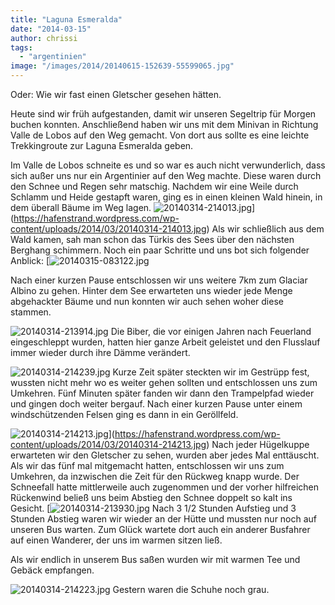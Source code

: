 ```yaml
---
title: "Laguna Esmeralda"
date: "2014-03-15"
author: chrissi
tags: 
  - "argentinien"
image: "/images/2014/20140615-152639-55599065.jpg"
---
```


Oder: Wie wir fast einen Gletscher gesehen hätten.

Heute sind wir früh aufgestanden, damit wir unseren Segeltrip für Morgen buchen konnten. Anschließend haben wir uns mit dem Minivan in Richtung Valle de Lobos auf den Weg gemacht. Von dort aus sollte es eine leichte Trekkingroute zur Laguna Esmeralda geben.

Im Valle de Lobos schneite es und so war es auch nicht verwunderlich, dass sich außer uns nur ein Argentinier auf den Weg machte. Diese waren durch den Schnee und Regen sehr matschig. Nachdem wir eine Weile durch Schlamm und Heide gestapft waren, ging es in einen kleinen Wald hinein, in dem überall Bäume im Weg lagen. ![20140314-214013.jpg](/images/2014/20140314-214013.jpg)](https://hafenstrand.wordpress.com/wp-content/uploads/2014/03/20140314-214013.jpg) Als wir schließlich aus dem Wald kamen, sah man schon das Türkis des Sees über den nächsten Berghang schimmern. Noch ein paar Schritte und uns bot sich folgender Anblick: [![20140315-083122.jpg](/images/2014/20140315-083122.jpg)

Nach einer kurzen Pause entschlossen wir uns weitere 7km zum Glaciar Albino zu gehen. Hinter dem See erwarteten uns wieder jede Menge abgehackter Bäume und nun konnten wir auch sehen woher diese stammen.

![20140314-213914.jpg](/images/2014/20140314-213914.jpg) Die Biber, die vor einigen Jahren nach Feuerland eingeschleppt wurden, hatten hier ganze Arbeit geleistet und den Flusslauf immer wieder durch ihre Dämme verändert.

![20140314-214239.jpg](/images/2014/20140314-214239.jpg) Kurze Zeit später steckten wir im Gestrüpp fest, wussten nicht mehr wo es weiter gehen sollten und entschlossen uns zum Umkehren. Fünf Minuten später fanden wir dann den Trampelpfad wieder und gingen doch weiter bergauf. Nach einer kurzen Pause unter einem windschützenden Felsen ging es dann in ein Geröllfeld.

![20140314-214213.jpg](/images/2014/20140314-214213.jpg)](https://hafenstrand.wordpress.com/wp-content/uploads/2014/03/20140314-214213.jpg) Nach jeder Hügelkuppe erwarteten wir den Gletscher zu sehen, wurden aber jedes Mal enttäuscht. Als wir das fünf mal mitgemacht hatten, entschlossen wir uns zum Umkehren, da inzwischen die Zeit für den Rückweg knapp wurde. Der Schneefall hatte mittlerweile auch zugenommen und der vorher hilfreichen Rückenwind beließ uns beim Abstieg den Schnee doppelt so kalt ins Gesicht. [![20140314-213930.jpg](/images/2014/20140314-213930.jpg) Nach 3 1/2 Stunden Aufstieg und 3 Stunden Abstieg waren wir wieder an der Hütte und mussten nur noch auf unseren Bus warten. Zum Glück wartete dort auch ein anderer Busfahrer auf einen Wanderer, der uns im warmen sitzen ließ.

Als wir endlich in unserem Bus saßen wurden wir mit warmen Tee und Gebäck empfangen.

![20140314-214223.jpg](/images/2014/20140314-214223.jpg) Gestern waren die Schuhe noch grau.
